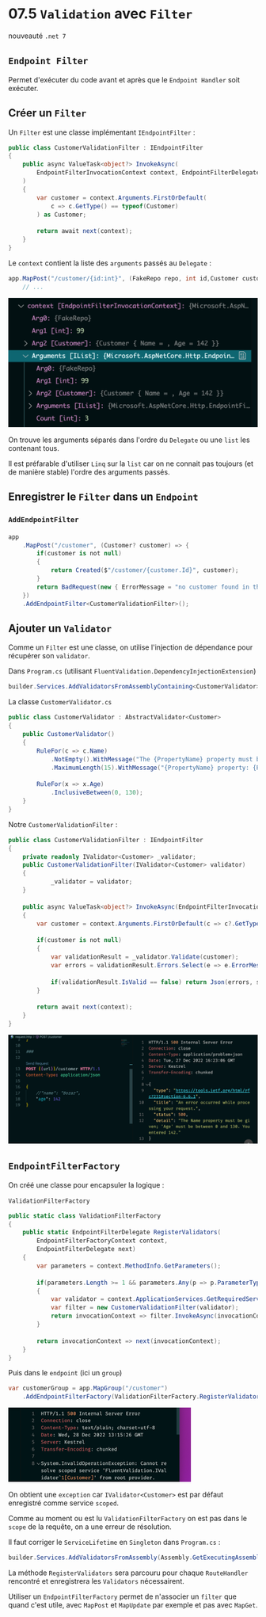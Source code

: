 # 07.5 `Validation` avec `Filter`

nouveauté `.net 7`



## `Endpoint Filter`

Permet d'exécuter du code avant et après que le `Endpoint Handler` soit exécuter.



## Créer un `Filter`

Un `Filter` est une classe implémentant `IEndpointFilter` :

```cs
public class CustomerValidationFilter : IEndpointFilter
{
    public async ValueTask<object?> InvokeAsync(
        EndpointFilterInvocationContext context, EndpointFilterDelegate next
    )
    {
        var customer = context.Arguments.FirstOrDefault(
            c => c.GetType() == typeof(Customer)
        ) as Customer;
        
        return await next(context);
    }
}
```

Le `context` contient la liste des `arguments` passés au `Delegate` :

```cs
app.MapPost("/customer/{id:int}", (FakeRepo repo, int id,Customer customer) => {
    // ...
```

<img src="assets/context-arguments-list.png" alt="context-arguments-list" style="zoom:50%;" />

On trouve les arguments séparés dans l'ordre du `Delegate` ou une `list` les contenant tous.

Il est préfarable d'utiliser `Linq` sur la `list` car on ne connait pas toujours (et de manière stable) l'ordre des arguments passés.

## Enregistrer le `Filter` dans un `Endpoint`

### `AddEndpointFilter`

```cs
app
    .MapPost("/customer", (Customer? customer) => {
        if(customer is not null)
        {
            return Created($"/customer/{customer.Id}", customer);
        }
        return BadRequest(new { ErrorMessage = "no customer found in the request body"});
    })
    .AddEndpointFilter<CustomerValidationFilter>();
```





## Ajouter un `Validator`

Comme un `Filter` est une classe, on utilise l'injection de dépendance pour récupérer son `validator`.

Dans `Program.cs` (utilisant `FluentValidation.DependencyInjectionExtension`)

```cs
builder.Services.AddValidatorsFromAssemblyContaining<CustomerValidator>();
```

La classe `CustomerValidator.cs` 

```cs
public class CustomerValidator : AbstractValidator<Customer>
{
    public CustomerValidator()
    {
        RuleFor(c => c.Name)
            .NotEmpty().WithMessage("The {PropertyName} property must be given")
            .MaximumLength(15).WithMessage("{PropertyName} property: {PropertyValue} must have maximum 15 characters");

        RuleFor(x => x.Age)
            .InclusiveBetween(0, 130);
    }
}
```

Notre `CustomerValidationFilter` :

```cs
public class CustomerValidationFilter : IEndpointFilter
{
    private readonly IValidator<Customer> _validator;
    public CustomerValidationFilter(IValidator<Customer> validator)
    {
            _validator = validator;  
    }
    
    public async ValueTask<object?> InvokeAsync(EndpointFilterInvocationContext context, EndpointFilterDelegate next)
    {
        var customer = context.Arguments.FirstOrDefault(c => c?.GetType() == typeof(Customer)) as Customer;

        if(customer is not null)
        {
            var validationResult = _validator.Validate(customer);
            var errors = validationResult.Errors.Select(e => e.ErrorMessage);

            if(validationResult.IsValid == false) return Json(errors, statusCode: 400);   
        }

        return await next(context);
    }
}
```

<img src="assets/validation-filter-in-action-minimal-api.png" alt="validation-filter-in-action-minimal-api" style="zoom:50%;" />



## `EndpointFilterFactory`

On créé une classe pour encapsuler la logique :

`ValidationFilterFactory`

```cs
public static class ValidationFilterFactory
{
    public static EndpointFilterDelegate RegisterValidators(
        EndpointFilterFactoryContext context, 
        EndpointFilterDelegate next)
    {
        var parameters = context.MethodInfo.GetParameters();
        
        if(parameters.Length >= 1 && parameters.Any(p => p.ParameterType == typeof(Customer)))
        {
            var validator = context.ApplicationServices.GetRequiredService(typeof(IValidator<Customer>)) as CustomerValidator;
            var filter = new CustomerValidationFilter(validator);
            return invocationContext => filter.InvokeAsync(invocationContext, next);
        }
        
        return invocationContext => next(invocationContext);
    }
}
```

Puis dans le `endpoint` (ici un `group`)

```cs
var customerGroup = app.MapGroup("/customer")
    .AddEndpointFilterFactory(ValidationFilterFactory.RegisterValidators);
```

<img src="assets/exception-cannot-resolve-scoped-service.png" alt="exception-cannot-resolve-scoped-service" style="zoom:50%;" />

On obtient une `exception` car `IValidator<Customer>` est par défaut enregistré comme service `scoped`.

Comme au moment ou est lu `ValidationFilterFactory` on est pas dans le `scope` de la requête, on a une erreur de résolution.

Il faut corriger le `ServiceLifetime` en `Singleton` dans `Program.cs` :

```cs
builder.Services.AddValidatorsFromAssembly(Assembly.GetExecutingAssembly(), ServiceLifetime.Singleton);
```

La méthode `RegisterValidators` sera parcouru pour chaque `RouteHandler` rencontré et enregistrera les `Validators` nécessairent.

Utiliser un `EndpointFilterFactory` permet de n'associer un `filter` que quand c'est utile, avec `MapPost` et `MapUpdate` par exemple et pas avec `MapGet`.


